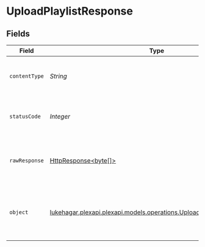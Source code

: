 # UploadPlaylistResponse


## Fields

| Field                                                                                                                           | Type                                                                                                                            | Required                                                                                                                        | Description                                                                                                                     |
| ------------------------------------------------------------------------------------------------------------------------------- | ------------------------------------------------------------------------------------------------------------------------------- | ------------------------------------------------------------------------------------------------------------------------------- | ------------------------------------------------------------------------------------------------------------------------------- |
| `contentType`                                                                                                                   | *String*                                                                                                                        | :heavy_check_mark:                                                                                                              | HTTP response content type for this operation                                                                                   |
| `statusCode`                                                                                                                    | *Integer*                                                                                                                       | :heavy_check_mark:                                                                                                              | HTTP response status code for this operation                                                                                    |
| `rawResponse`                                                                                                                   | [HttpResponse<byte[]>](https://docs.oracle.com/en/java/javase/11/docs/api/java.net.http/java/net/http/HttpResponse.html)        | :heavy_check_mark:                                                                                                              | Raw HTTP response; suitable for custom response parsing                                                                         |
| `object`                                                                                                                        | [lukehagar.plexapi.plexapi.models.operations.UploadPlaylistResponseBody](../../models/operations/UploadPlaylistResponseBody.md) | :heavy_minus_sign:                                                                                                              | Unauthorized - Returned if the X-Plex-Token is missing from the header or query.                                                |